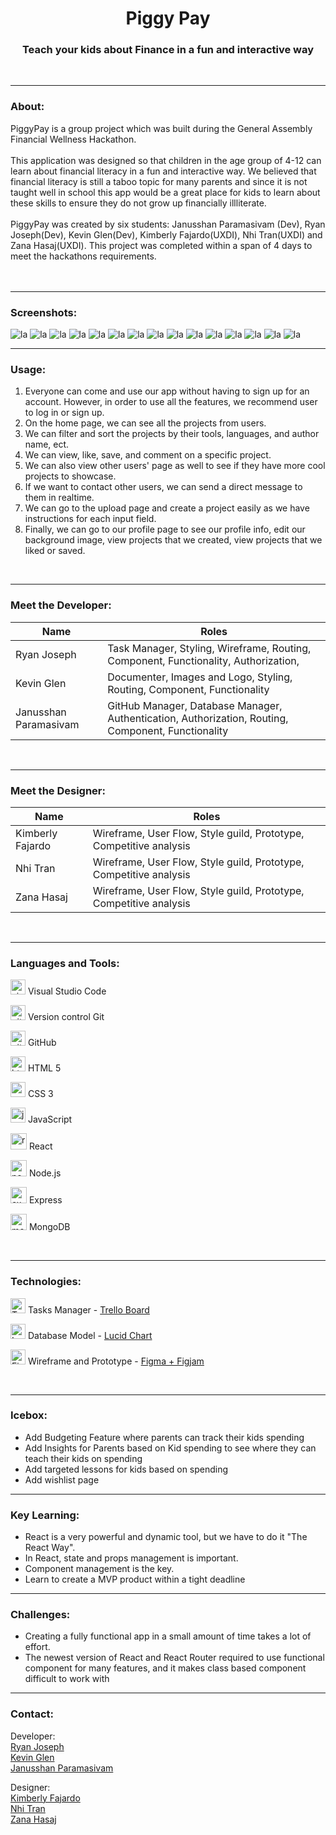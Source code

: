 <h1 align="center">Piggy Pay</h1>

<h3 align="center">Teach your kids about Finance in a fun and interactive way</h3>

<br />

---

### About:

PiggyPay is a group project which was built during the General Assembly Financial Wellness Hackathon.\
&nbsp;\
This application was designed so that children in the age group of 4-12 can learn about financial literacy in a fun and interactive way. We believed that financial literacy is still a taboo topic for many parents and since it is not taught well in school this app would be a great place for kids to learn about these skills to ensure they do not grow up financially illliterate.\
&nbsp;\
PiggyPay was created by six students: Janusshan Paramasivam (Dev), Ryan Joseph(Dev), Kevin Glen(Dev), Kimberly Fajardo(UXDI), Nhi Tran(UXDI) and Zana Hasaj(UXDI). This project was completed within a span of 4 days to meet the hackathons requirements.\
&nbsp;\
<br />

---

### Screenshots:


<img  alt="la" src="https://github.com/janusshanp/financial-wellness-app/blob/main/src/images/readme/HomePage.png" />
<img  alt="la" src="https://github.com/janusshanp/financial-wellness-app/blob/main/src/images/readme/Child_Dashboard.png" />
<img  alt="la" src="https://github.com/janusshanp/financial-wellness-app/blob/main/src/images/readme/Child_Switch_Account.png" />
<img  alt="la" src="https://github.com/janusshanp/financial-wellness-app/blob/main/src/images/readme/Lesson_Intro.png" />
<img  alt="la" src="https://github.com/janusshanp/financial-wellness-app/blob/main/src/images/readme/Lesson_Page.png" />
<img  alt="la" src="https://github.com/janusshanp/financial-wellness-app/blob/main/src/images/readme/Login_Page.png" />

<img  alt="la" src="https://github.com/janusshanp/financial-wellness-app/blob/main/src/images/readme/Parent_Dashboard.png" />
<img  alt="la" src="https://github.com/janusshanp/financial-wellness-app/blob/main/src/images/readme/Quiz_Page_1.png" />
<img  alt="la" src="https://github.com/janusshanp/financial-wellness-app/blob/main/src/images/readme/Quiz_Page_Done.png" />
<img  alt="la" src="https://github.com/janusshanp/financial-wellness-app/blob/main/src/images/readme/Quiz_Page_Intro.png" />

<img  alt="la" src="https://github.com/janusshanp/financial-wellness-app/blob/main/src/images/readme/Quiz_Page_Wrong.png" />
<img  alt="la" src="https://github.com/janusshanp/financial-wellness-app/blob/main/src/images/readme/Quiz_Page_Intro.png" />
<img  alt="la" src="https://github.com/janusshanp/financial-wellness-app/blob/main/src/images/readme/Signup_Page.png" />

<img  alt="la" src="https://github.com/janusshanp/financial-wellness-app/blob/main/src/images/readme/Story_Page.png" />
<img  alt="la" src="https://github.com/janusshanp/financial-wellness-app/blob/main/src/images/readme/Switch_Account.png" />
                    

                    
<br />

---

### Usage:

1. Everyone can come and use our app without having to sign up for an account. However, in order to use all the features, we recommend user to log in or sign up.
2. On the home page, we can see all the projects from users.
3. We can filter and sort the projects by their tools, languages, and author name, ect.
4. We can view, like, save, and comment on a specific project.
5. We can also view other users' page as well to see if they have more cool projects to showcase.
6. If we want to contact other users, we can send a direct message to them in realtime.
6. We can go to the upload page and create a project easily as we have instructions for each input field.
7. Finally, we can go to our profile page to see our profile info, edit our background image, view projects that we created, view projects that we liked or saved.

<br />

---

### Meet the Developer:
| Name | Roles |
| ---- | ----- |
| Ryan Joseph | Task Manager, Styling, Wireframe, Routing, Component, Functionality, Authorization,  |
| Kevin Glen     |  Documenter, Images and Logo, Styling, Routing, Component, Functionality |
| Janusshan Paramasivam | GitHub Manager, Database Manager, Authentication, Authorization, Routing, Component, Functionality |


<br />

---

### Meet the Designer:

| Name | Roles |
| ---- | ----- |
| Kimberly Fajardo | Wireframe, User Flow, Style guild, Prototype, Competitive analysis |
| Nhi Tran| Wireframe, User Flow, Style guild, Prototype, Competitive analysis |
| Zana Hasaj| Wireframe, User Flow, Style guild, Prototype, Competitive analysis |


<br />

---

### Languages and Tools:

<p>
    <img alt="visualstudio" width="24px" height="24px" src="https://raw.githubusercontent.com/github/explore/80688e429a7d4ef2fca1e82350fe8e3517d3494d/topics/visual-studio-code/visual-studio-code.png" />
    Visual Studio Code
</p>
<p>
    <img alt="git" width="24px" height="24px" src="https://raw.githubusercontent.com/github/explore/80688e429a7d4ef2fca1e82350fe8e3517d3494d/topics/git/git.png" />
    Version control Git
</p>
<p>
    <img alt="github" width="24px" height="24px" src="https://raw.githubusercontent.com/github/explore/78df643247d429f6cc873026c0622819ad797942/topics/github/github.png" />
    GitHub
</p>
<p>
    <img alt="html" width="24px" height="24px" src="https://raw.githubusercontent.com/github/explore/80688e429a7d4ef2fca1e82350fe8e3517d3494d/topics/html/html.png" />
    HTML 5
</p>
<p>
    <img alt="css" width="24px" height="24px" src="https://raw.githubusercontent.com/github/explore/80688e429a7d4ef2fca1e82350fe8e3517d3494d/topics/css/css.png" />
    CSS 3
</p>
<p>
    <img alt="javascript" width="24px" height="24px" src="https://raw.githubusercontent.com/github/explore/80688e429a7d4ef2fca1e82350fe8e3517d3494d/topics/javascript/javascript.png" />
    JavaScript
</p>
<p>
    <img alt="react" width="26px" height="26px" src="https://raw.githubusercontent.com/github/explore/80688e429a7d4ef2fca1e82350fe8e3517d3494d/topics/react/react.png" />
    React
</p>
<p>
    <img alt="nodejs" width="26px" height="26px" src="https://raw.githubusercontent.com/github/explore/80688e429a7d4ef2fca1e82350fe8e3517d3494d/topics/nodejs/nodejs.png" />
    Node.js
</p>
<p>
    <img alt="express" width="26px" height="26px" src="https://raw.githubusercontent.com/github/explore/80688e429a7d4ef2fca1e82350fe8e3517d3494d/topics/express/express.png" />
    Express
</p>
<p>
    <img alt="mongodb" width="26px" height="26px" src="https://raw.githubusercontent.com/github/explore/80688e429a7d4ef2fca1e82350fe8e3517d3494d/topics/mongodb/mongodb.png" />
    MongoDB
</p>


<br />

---

### Technologies:

<p>
    <img alt="Trello" width="24px" height="24px" src="https://github.com/joshnguyentoronto/project-sharing-app/blob/master/public/images/trello.png" />
    Tasks Manager - <a href="https://trello.com/b/xPWClGaB/the-exhibit" target="_blank">Trello Board</a> 
</p>
<p>
    <img alt="Lucid" width="24px" height="24px" src="https://github.com/joshnguyentoronto/project-sharing-app/blob/master/public/images/lucid.png" />
    Database Model - <a href="https://lucid.app/lucidchart/f1cb0294-cac3-4005-bc56-06b03bd44496/edit?invitationId=inv_8aaa1e39-3596-4e43-a717-998f718ab440" target="_blank">Lucid Chart</a> 
</p>
<p>
    <img alt="Figma" width="24px" height="24px" src="https://github.com/joshnguyentoronto/project-sharing-app/blob/master/public/images/figma.png" />
    Wireframe and Prototype - <a href="https://www.figma.com/file/3MCP8fdtxnw1WWuRhua2A2/Project-Sharing-App?node-id=0%3A1" target="_blank">Figma + Figjam</a>
</p>


<br />

---


### Icebox:

- Add Budgeting Feature where parents can track their kids spending
- Add Insights for Parents based on Kid spending to see where they can teach their kids on spending 
- Add targeted lessons for kids based on spending
- Add wishlist page

---

### Key Learning:

- React is a very powerful and dynamic tool, but we have to do it "The React Way".
- In React, state and props management is important.
- Component management is the key.
- Learn to create a MVP product within a tight deadline

---

### Challenges:

- Creating a fully functional app in a small amount of time takes a lot of effort.
- The newest version of React and React Router required to use functional component for many features, and it makes class based component difficult to work with

---


### Contact:

Developer:\
[Ryan Joseph](https://www.linkedin.com/in/ryan-joseph-0ab84265/)\
[Kevin Glen](https://www.linkedin.com/in/kevin-glen/)\
[Janusshan Paramasivam](https://www.linkedin.com/in/janusshan-param/)

Designer:\
[Kimberly Fajardo](https://www.linkedin.com/in/kimberly-fajardo/)\
[Nhi Tran](https://www.linkedin.com/in/nhiytrann/)\
[Zana Hasaj](https://www.linkedin.com/in/zana-hasaj-97aa061b2/)
